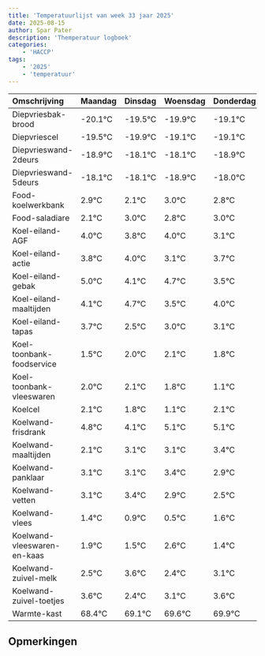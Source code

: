 ```yaml
---
title: 'Temperatuurlijst van week 33 jaar 2025'
date: 2025-08-15
author: Spar Pater
description: 'Themperatuur logboek'
categories:
    - 'HACCP'
tags:
    - '2025'
    - 'temperatuur'
---
```

|Omschrijving|Maandag|Dinsdag|Woensdag|Donderdag|Vrijdag|Zaterdag|Zondag|
|:---|:---|:---|:---|:---|:---|:---|:---|
|Diepvriesbak-brood|-20.1°C|-19.5°C|-19.9°C|-19.1°C|-19.1°C| | |
|Diepvriescel|-19.5°C|-19.9°C|-19.1°C|-19.1°C|-19.9°C| | |
|Diepvrieswand-2deurs|-18.9°C|-18.1°C|-18.1°C|-18.9°C|-18.0°C| | |
|Diepvrieswand-5deurs|-18.1°C|-18.1°C|-18.9°C|-18.0°C|-18.2°C| | |
|Food-koelwerkbank|2.9°C|2.1°C|3.0°C|2.8°C|3.0°C| | |
|Food-saladiare|2.1°C|3.0°C|2.8°C|3.0°C|2.1°C| | |
|Koel-eiland-AGF|4.0°C|3.8°C|4.0°C|3.1°C|3.7°C| | |
|Koel-eiland-actie|3.8°C|4.0°C|3.1°C|3.7°C|2.5°C| | |
|Koel-eiland-gebak|5.0°C|4.1°C|4.7°C|3.5°C|4.0°C| | |
|Koel-eiland-maaltijden|4.1°C|4.7°C|3.5°C|4.0°C|4.1°C| | |
|Koel-eiland-tapas|3.7°C|2.5°C|3.0°C|3.1°C|2.8°C| | |
|Koel-toonbank-foodservice|1.5°C|2.0°C|2.1°C|1.8°C|1.1°C| | |
|Koel-toonbank-vleeswaren|2.0°C|2.1°C|1.8°C|1.1°C|2.1°C| | |
|Koelcel|2.1°C|1.8°C|1.1°C|2.1°C|2.1°C| | |
|Koelwand-frisdrank|4.8°C|4.1°C|5.1°C|5.1°C|5.4°C| | |
|Koelwand-maaltijden|2.1°C|3.1°C|3.1°C|3.4°C|2.9°C| | |
|Koelwand-panklaar|3.1°C|3.1°C|3.4°C|2.9°C|2.5°C| | |
|Koelwand-vetten|3.1°C|3.4°C|2.9°C|2.5°C|3.6°C| | |
|Koelwand-vlees|1.4°C|0.9°C|0.5°C|1.6°C|0.4°C| | |
|Koelwand-vleeswaren-en-kaas|1.9°C|1.5°C|2.6°C|1.4°C|2.1°C| | |
|Koelwand-zuivel-melk|2.5°C|3.6°C|2.4°C|3.1°C|3.6°C| | |
|Koelwand-zuivel-toetjes|3.6°C|2.4°C|3.1°C|3.6°C|3.9°C| | |
|Warmte-kast|68.4°C|69.1°C|69.6°C|69.9°C|70.0°C| | |

## Opmerkingen


